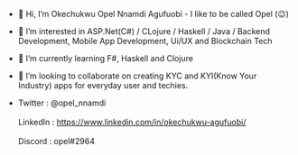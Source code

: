 - 👋 Hi, I’m Okechukwu Opel Nnamdi Agufuobi - I like to be called Opel (😉)

- 👀 I’m interested in ASP.Net(C#) / CLojure / Haskell / Java / Backend Development, Mobile App Development, Ui/UX and Blockchain Tech

- 🌱 I’m currently learning F#, Haskell and Clojure

- 💞️ I’m looking to collaborate on creating KYC and KYI(Know Your Industry) apps for everyday user and techies.

- Twitter   :  @opel_nnamdi<br/><br/>
  LinkedIn  : https://www.linkedin.com/in/okechukwu-agufuobi/<br/><br/>
  Discord   : opel#2964
  

<!---
sdg7onado/sdg7onado is a ✨ special ✨ repository because its `README.md` (this file) appears on your GitHub profile.
You can click the Preview link to take a look at your changes.
--->
